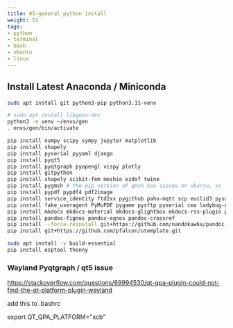 ```yaml
---
title: 05-general python install
weight: 51
tags:
- python
- terminal
- bash
- ubuntu
- linux
---
```


## Install Latest Anaconda / Miniconda

```bash
sudo apt install git python3-pip python3.11-venv

# sudo apt install libgeos-dev
python3 -m venv ~/envs/gen
. envs/gen/bin/activate

pip install numpy scipy sympy jupyter matplotlib
pip install shapely 
pip install pyserial pyyaml django 
pip install pyqt5
pip install pyqtgraph pyopengl vispy plotly
pip install gitpython 
pip install shapely scikit-fem meshio ezdxf twine 
pip install pygmsh # the pip version of gmsh has issues on ubuntu, so  use apt to install
pip install pypdf pypdf4 pdf2image
pip install service_identity ftd2xx pygithub paho-mqtt scp euclid3 pysolar ntplib stem
pip install fake_useragent PyMuPDF pygame pysftp pyserial cma ladybug-geometry-polyskel  pyexiftool xlsxgrep yt-dlp microdot
pip install mkdocs mkdocs-material mkdocs-glightbox mkdocs-rss-plugin python-slugify 
pip install pandoc-fignos pandoc-eqnos pandoc-crossref
pip install --force-reinstall git+https://github.com/nandokawka/pandoc-xnos@284474574f51888be75603e7d1df667a0890504d#egg=pandoc-xnos # according to [here](https://github.com/tomduck/pandoc-xnos/pull/29), until the PR is merged, do the above.
pip install git+https://github.com/pfalcon/utemplate.git

sudo apt install -y build-essential
pip install esptool thonny
```

### Wayland Pyqtgraph / qt5 issue

<https://stackoverflow.com/questions/69994530/qt-qpa-plugin-could-not-find-the-qt-platform-plugin-wayland>

add this to .bashrc

export QT_QPA_PLATFORM="xcb"

